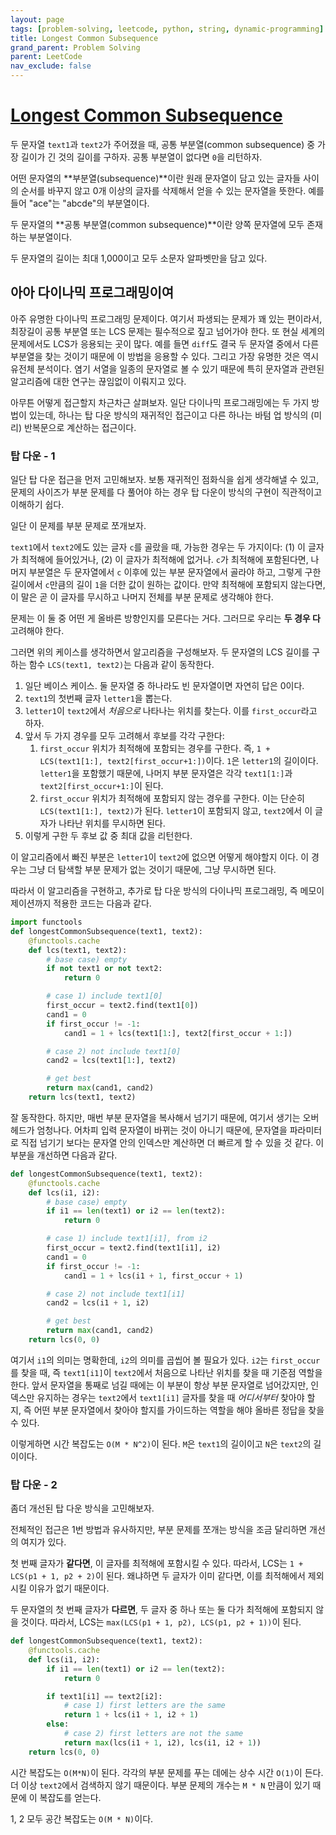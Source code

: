 ```yaml
---
layout: page
tags: [problem-solving, leetcode, python, string, dynamic-programming]
title: Longest Common Subsequence
grand_parent: Problem Solving
parent: LeetCode
nav_exclude: false
---
```


# [Longest Common Subsequence](https://leetcode.com/problems/longest-common-subsequence/)

 두 문자열 `text1`과 `text2`가 주어졌을 때, 공통 부분열(common
 subsequence) 중 가장 길이가 긴 것의 길이를 구하자. 공통 부분열이
 없다면 `0`을 리턴하자.

 어떤 문자열의 **부분열(subsequence)**이란 원래 문자열이 담고 있는
 글자들 사이의 순서를 바꾸지 않고 0개 이상의 글자를 삭제해서 얻을 수
 있는 문자열을 뜻한다. 예를 들어 "ace"는 "abcde"의 부분열이다.

 두 문자열의 **공통 부분열(common subsequence)**이란 양쪽 문자열에
 모두 존재하는 부분열이다.

 두 문자열의 길이는 최대 1,000이고 모두 소문자 알파벳만을 담고 있다.

## 아아 다이나믹 프로그래밍이여

 아주 유명한 다이나믹 프로그래밍 문제이다. 여기서 파생되는 문제가 꽤
 있는 편이라서, 최장길이 공통 부분열 또는 LCS 문제는 필수적으로 짚고
 넘어가야 한다. 또 현실 세계의 문제에서도 LCS가 응용되는 곳이
 많다. 예를 들면 `diff`도 결국 두 문자열 중에서 다른 부분열을 찾는
 것이기 때문에 이 방법을 응용할 수 있다. 그리고 가장 유명한 것은 역시
 유전체 분석이다. 염기 서열을 일종의 문자열로 볼 수 있기 때문에 특히
 문자열과 관련된 알고리즘에 대한 연구는 끊임없이 이뤄지고 있다.

 아무튼 어떻게 접근할지 차근차근 살펴보자. 일단 다이나믹
 프로그래밍에는 두 가지 방법이 있는데, 하나는 탑 다운 방식의 재귀적인
 접근이고 다른 하나는 바텀 업 방식의 (미리) 반복문으로 계산하는
 접근이다.

### 탑 다운 - 1

 일단 탑 다운 접근을 먼저 고민해보자. 보통 재귀적인 점화식을 쉽게
 생각해낼 수 있고, 문제의 사이즈가 부분 문제를 다 풀어야 하는 경우 탑
 다운이 방식의 구현이 직관적이고 이해하기 쉽다.

 일단 이 문제를 부분 문제로 쪼개보자.

 `text1`에서 `text2`에도 있는 글자 `c`를 골랐을 때, 가능한 경우는 두
 가지이다: (1) 이 글자가 최적해에 들어있거나, (2) 이 글자가 최적해에
 없거나. `c`가 최적해에 포함된다면, 나머지 부분열은 두 문자열에서 `c`
 이후에 있는 부분 문자열에서 골라야 하고, 그렇게 구한 길이에서
 `c`만큼의 길이 `1`을 더한 값이 원하는 값이다. 만약 최적해에 포함되지
 않는다면, 이 말은 곧 이 글자를 무시하고 나머지 전체를 부분 문제로
 생각해야 한다.

 문제는 이 둘 중 어떤 게 올바른 방향인지를 모른다는 거다. 그러므로
 우리는 **두 경우 다** 고려해야 한다.

 그러면 위의 케이스를 생각하면서 알고리즘을 구성해보자. 두 문자열의
 LCS 길이를 구하는 함수 `LCS(text1, text2)`는 다음과 같이 동작한다.
 1. 일단 베이스 케이스. 둘 문자열 중 하나라도 빈 문자열이면 자연히
    답은 0이다.
 2. `text1`의 첫번째 글자 `letter1`을 뽑는다.
 3. `letter1`이 `text2`에서 *처음으로* 나타나는 위치를 찾는다. 이를
    `first_occur`라고 하자.
 4. 앞서 두 가지 경우를 모두 고려해서 후보를 각각 구한다:
    1. `first_occur` 위치가 최적해에 포함되는 경우를 구한다. 즉, `1 +
       LCS(text1[1:], text2[first_occur+1:])`이다. `1`은 `letter1`의
       길이이다. `letter1`을 포함했기 때문에, 나머지 부분 문자열은
       각각 `text1[1:]`과 `text2[first_occur+1:]`이 된다.
    2. `first_occur` 위치가 최적해에 포함되지 않는 경우를 구한다. 이는
       단순히 `LCS(text1[1:], text2)`가 된다. `letter1`이 포함되지
       않고, `text2`에서 이 글자가 나타난 위치를 무시하면 된다.
 5. 이렇게 구한 두 후보 값 중 최대 값을 리턴한다.


 이 알고리즘에서 빠진 부분은 `letter1`이 `text2`에 없으면 어떻게
 해야할지 이다. 이 경우는 그냥 더 탐색할 부분 문제가 없는 것이기
 때문에, 그냥 무시하면 된다.

 따라서 이 알고리즘을 구현하고, 추가로 탑 다운 방식의 다이나믹
 프로그래밍, 즉 메모이제이션까지 적용한 코드는 다음과 같다.

```python
import functools
def longestCommonSubsequence(text1, text2):
    @functools.cache
    def lcs(text1, text2):
        # base case) empty
        if not text1 or not text2:
            return 0

        # case 1) include text1[0]
        first_occur = text2.find(text1[0])
        cand1 = 0
        if first_occur != -1:
            cand1 = 1 + lcs(text1[1:], text2[first_occur + 1:])

        # case 2) not include text1[0]
        cand2 = lcs(text1[1:], text2)

        # get best
        return max(cand1, cand2)
    return lcs(text1, text2)
```

 잘 동작한다. 하지만, 매번 부분 문자열을 복사해서 넘기기 때문에,
 여기서 생기는 오버헤드가 엄청나다. 어차피 입력 문자열이 바뀌는 것이
 아니기 때문에, 문자열을 파라미터로 직접 넘기기 보다는 문자열 안의
 인덱스만 계산하면 더 빠르게 할 수 있을 것 같다. 이 부분을 개선하면
 다음과 같다.

```python
def longestCommonSubsequence(text1, text2):
    @functools.cache
    def lcs(i1, i2):
        # base case) empty
        if i1 == len(text1) or i2 == len(text2):
            return 0

        # case 1) include text1[i1], from i2
        first_occur = text2.find(text1[i1], i2)
        cand1 = 0
        if first_occur != -1:
            cand1 = 1 + lcs(i1 + 1, first_occur + 1)

        # case 2) not include text1[i1]
        cand2 = lcs(i1 + 1, i2)

        # get best
        return max(cand1, cand2)
    return lcs(0, 0)
```

 여기서 `i1`의 의미는 명확한데, `i2`의 의미를 곱씹어 볼 필요가
 있다. `i2`는 `first_occur`를 찾을 때, 즉 `text1[i1]`이 `text2`에서
 처음으로 나타난 위치를 찾을 때 기준점 역할을 한다. 앞서 문자열을
 통째로 넘길 때에는 이 부분이 항상 부분 문자열로 넘어갔지만, 인덱스만
 유지하는 경우는 `text2`에서 `text1[i1]` 글자를 찾을 때 *어디서부터*
 찾아야 할지, 즉 어떤 부분 문자열에서 찾아야 할지를 가이드하는 역할을
 해야 올바른 정답을 찾을 수 있다.

 이렇게하면 시간 복잡도는 `O(M * N^2)`이 된다. `M`은 `text1`의
 길이이고 `N`은 `text2`의 길이이다.

### 탑 다운 - 2

 좀더 개선된 탑 다운 방식을 고민해보자.

 전체적인 접근은 1번 방법과 유사하지만, 부분 문제를 쪼개는 방식을 조금
 달리하면 개선의 여지가 있다.

 첫 번째 글자가 **같다면**, 이 글자를 최적해에 포함시킬 수
 있다. 따라서, LCS는 `1 + LCS(p1 + 1, p2 + 2)`이 된다. 왜냐하면 두
 글자가 이미 같다면, 이를 최적해에서 제외시킬 이유가 없기 때문이다.

 두 문자열의 첫 번째 글자가 **다르면**, 두 글자 중 하나 또는 둘 다가
 최적해에 포함되지 않을 것이다. 따라서, LCS는 `max(LCS(p1 + 1, p2),
 LCS(p1, p2 + 1))`이 된다.

```python
def longestCommonSubsequence(text1, text2):
    @functools.cache
    def lcs(i1, i2):
        if i1 == len(text1) or i2 == len(text2):
            return 0

        if text1[i1] == text2[i2]:
            # case 1) first letters are the same
            return 1 + lcs(i1 + 1, i2 + 1)
        else:
            # case 2) first letters are not the same
            return max(lcs(i1 + 1, i2), lcs(i1, i2 + 1))
    return lcs(0, 0)
```

 시간 복잡도는 `O(M*N)`이 된다. 각각의 부분 문제를 푸는 데에는 상수
 시간 `O(1)`이 든다. 더 이상 `text2`에서 검색하지 않기 때문이다. 부분
 문제의 개수는 `M * N` 만큼이 있기 때문에 이 복잡도를 얻는다.

 1, 2 모두 공간 복잡도는 `O(M * N)`이다.
